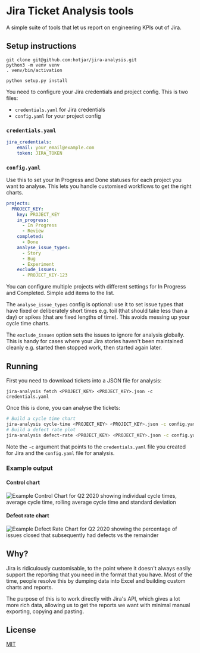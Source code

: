 # Jira Ticket Analysis tools

A simple suite of tools that let us report on engineering KPIs out of Jira.

## Setup instructions

```
git clone git@github.com:hotjar/jira-analysis.git
python3 -m venv venv
. venv/bin/activation

python setup.py install
```

You need to configure your Jira credentials and project config. This is two files:

* `credentials.yaml` for Jira credentials
* `config.yaml` for your project config

### `credentials.yaml`

```yaml
jira_credentials:
    email: your_email@example.com
    token: JIRA_TOKEN
```

### `config.yaml`

Use this to set your In Progress and Done statuses for each project you want to analyse. This lets you handle customised
workflows to get the right charts.

```yaml
projects:
  PROJECT_KEY:
    key: PROJECT_KEY
    in_progress:
      - In Progress
      - Review
    completed:
      - Done
    analyse_issue_types:
      - Story
      - Bug
      - Experiment
    exclude_issues:
      - PROJECT_KEY-123
```

You can configure multiple projects with different settings for In Progress and Completed. Simple add items to the list.

The `analyse_issue_types` config is optional: use it to set issue types that have fixed or deliberately short times e.g.
toil (that should take less than a day) or spikes (that are fixed lengths of time). This avoids messing up your cycle
time charts.

The `exclude_issues` option sets the issues to ignore for analysis globally. This is handy for cases where your Jira
stories haven't been maintained cleanly e.g. started then stopped work, then started again later.

## Running

First you need to download tickets into a JSON file for analysis:

```
jira-analysis fetch <PROJECT_KEY> <PROJECT_KEY>.json -c credentials.yaml
```

Once this is done, you can analyse the tickets:

```bash
# Build a cycle time chart
jira-analysis cycle-time <PROJECT_KEY> <PROJECT_KEY>.json -c config.yaml
# Build a defect rate plot
jira-analysis defect-rate <PROJECT_KEY> <PROJECT_KEY>.json -c config.yaml
```

Note the `-c` argument that points to the `credentials.yaml` file you created for Jira and the `config.yaml` file for
analysis.

### Example output

#### Control chart

![Example Control Chart for Q2 2020 showing individual cycle times, average cycle time, rolling average cycle time and standard deviation](./doc/example_control_chart.png)

#### Defect rate chart

![Example Defect Rate Chart for Q2 2020 showing the percentage of issues closed that subsequently had defects vs the remainder](./doc/example_defect_rate_chart.png)

## Why?

Jira is ridiculously customisable, to the point where it doesn't always easily support the reporting that you need in
the format that you have. Most of the time, people resolve this by dumping data into Excel and building custom charts
and reports.

The purpose of this is to work directly with Jira's API, which gives a lot more rich data, allowing us to get the
reports we want with minimal manual exporting, copying and pasting.

## License

[MIT](./LICENSE)

